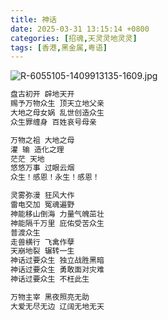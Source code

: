 ```yaml
---
title: 神话
date: 2025-03-31 13:15:14 +0800
categories: [招魂,天灵灵地灵灵]
tags: [香港,黑金属,粤语]
---
```


![R-6055105-1409913135-1609.jpg](https://b2.235421.xyz/pic/2025/03/3b53cea25baa58277be7efe84b0d2fd0.jpg)

```txt
盘古初开 辟地天开
赐予万物众生 顶天立地父亲
大地之母女娲 乱世创造众生
众生罪缠身 百姓哀号母亲

万物之祖 大地之母
灌 输 造化之理
茫茫 天地
悠悠万事 过眼云烟
众生！感恩！永生！感恩！

灵雾弥漫 狂风大作
雷电交加 冤魂遍野
神能移山倒海 力量气魄茁壮
神能隔千万里 庇佑受苦众生
普渡众生
走兽横行 飞禽作孽
天崩地裂 辗转一生
神话过要众生 独立战胜黑暗
神话过要众生 勇敢面对灾难
神话过要众生 不枉此生

万物主宰 黑夜照亮无助
大爱无尽无边 辽阔无地无天
```